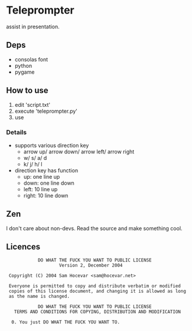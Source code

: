 # Teleprompter
assist in presentation.

## Deps
- consolas font
- python
- pygame

## How to use
1. edit 'script.txt'
2. execute 'teleprompter.py'
3. use
### Details
- supports various direction key
  - arrow up/ arrow down/ arrow left/ arrow right
  - w/ s/ a/ d
  - k/ j/ h/ l
- direction key has function
  - up: one line up
  - down: one line down
  - left: 10 line up
  - right: 10 line down


## Zen
I don't care about non-devs.
Read the source and make something cool.

## Licences
```
            DO WHAT THE FUCK YOU WANT TO PUBLIC LICENSE
                    Version 2, December 2004

 Copyright (C) 2004 Sam Hocevar <sam@hocevar.net>

 Everyone is permitted to copy and distribute verbatim or modified
 copies of this license document, and changing it is allowed as long
 as the name is changed.

            DO WHAT THE FUCK YOU WANT TO PUBLIC LICENSE
   TERMS AND CONDITIONS FOR COPYING, DISTRIBUTION AND MODIFICATION

  0. You just DO WHAT THE FUCK YOU WANT TO.
```
